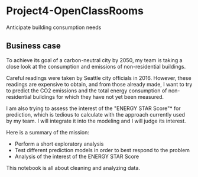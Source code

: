# Project4-OpenClassRooms
Anticipate building consumption needs

## Business case
To achieve its goal of a carbon-neutral city by 2050, my team is taking a close look at the consumption and emissions of non-residential buildings.

Careful readings were taken by Seattle city officials in 2016. 
However, these readings are expensive to obtain, and from those already made, I want to try to predict the CO2 emissions and the total energy consumption of non-residential buildings for which they have not yet been measured.

I am also trying to assess the interest of the "ENERGY STAR Score"* for prediction, which is tedious to calculate with the approach currently used by my team. I will integrate it into the modeling and I will judge its interest.

Here is a summary of the mission:

-	Perform a short exploratory analysis
-	Test different prediction models in order to best respond to the problem
-	Analysis of the interest of the ENERGY STAR Score

This notebook is all about cleaning and analyzing data.

